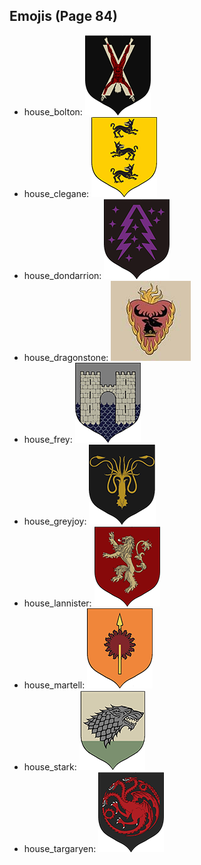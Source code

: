 
## Emojis (Page 84)

* house_bolton: ![house_bolton](output/house_bolton.png)
* house_clegane: ![house_clegane](output/house_clegane.png)
* house_dondarrion: ![house_dondarrion](output/house_dondarrion.png)
* house_dragonstone: ![house_dragonstone](output/house_dragonstone.jpg)
* house_frey: ![house_frey](output/house_frey.png)
* house_greyjoy: ![house_greyjoy](output/house_greyjoy.png)
* house_lannister: ![house_lannister](output/house_lannister.png)
* house_martell: ![house_martell](output/house_martell.png)
* house_stark: ![house_stark](output/house_stark.png)
* house_targaryen: ![house_targaryen](output/house_targaryen.png)
